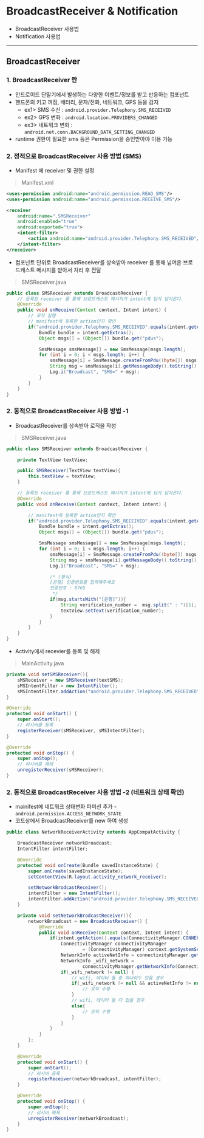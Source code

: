 # BroadcastReceiver & Notification
  - BroadcastReceiver 사용법
  - Notification 사용법

---

## BroadcastReceiver
  ### 1. BroadcastReceiver 란
  - 안드로이드 단말기에서 발생하는 다양한 이벤트/정보를 받고 반응하는 컴포넌트
  - 핸드폰의 키고 꺼짐, 배터리, 문자/전화, 네트워크, GPS 등을 감지
    - ex1> SMS 수신 : `android.provider.Telephony.SMS_RECEIVED`
    - ex2> GPS 변화 : `android.location.PROVIDERS_CHANGED`
    - ex3> 네트워크 변화 : `android.net.conn.BACKGROUND_DATA_SETTING_CHANGED`
  - runtime 권한이 필요한 sms 등은 Permission을 승인받아야 이용 가능

  ### 2. 정적으로 BroadcastReceiver 사용 방법 (SMS)
  -  Manifest 에 receiver 및 권한 설정

  > Manifest.xml

  ```xml
  <uses-permission android:name="android.permission.READ_SMS"/>
  <uses-permission android:name="android.permission.RECEIVE_SMS"/>

  <receiver
      android:name=".SMSReceiver"
      android:enabled="true"
      android:exported="true">
      <intent-filter>
          <action android:name="android.provider.Telephony.SMS_RECEIVED"/>
      </intent-filter>
  </receiver>
  ```

  - 컴포넌트 단위로 BroadcastReceiver를 상속받아 receiver 를 통해 넘어온 브로드캐스트 메시지를 받아서 처리 후 전달

  > SMSReceiver.java

  ```java
  public class SMSReceiver extends BroadcastReceiver {
      // 등록된 receiver 를 통해 브로드캐스트 메시지가 intent에 담겨 넘어온다.
      @Override
      public void onReceive(Context context, Intent intent) {
          // 로직 실행
          // manifest에 등록한 action인지 확인
          if("android.provider.Telephony.SMS_RECEIVED".equals(intent.getAction())) {
              Bundle bundle = intent.getExtras();
              Object msgs[] = (Object[]) bundle.get("pdus");

              SmsMessage smsMessage[] = new SmsMessage[msgs.length];
              for (int i = 0; i < msgs.length; i++) {
                  smsMessage[i] = SmsMessage.createFromPdu((byte[]) msgs[i]);
                  String msg = smsMessage[i].getMessageBody().toString();
                  Log.i("Broadcast", "SMS=" + msg);
              }
          }
      }
  }
  ```

  ### 2. 동적으로 BroadcastReceiver 사용 방법 -1
  - BroadcastReceiver를 상속받아 로직을 작성

  > SMSReceiver.java

  ```java
  public class SMSReceiver extends BroadcastReceiver {

      private TextView textView;

      public SMSReceiver(TextView textView){
          this.textView = textView;
      }

      // 등록된 receiver 를 통해 브로드캐스트 메시지가 intent에 담겨 넘어온다.
      @Override
      public void onReceive(Context context, Intent intent) {

          // manifest에 등록한 action인지 확인
          if("android.provider.Telephony.SMS_RECEIVED".equals(intent.getAction())) {
              Bundle bundle = intent.getExtras();
              Object msgs[] = (Object[]) bundle.get("pdus");

              SmsMessage smsMessage[] = new SmsMessage[msgs.length];
              for (int i = 0; i < msgs.length; i++) {
                  smsMessage[i] = SmsMessage.createFromPdu((byte[]) msgs[i]);
                  String msg = smsMessage[i].getMessageBody().toString();
                  Log.i("Broadcast", "SMS=" + msg);

                  /* (형식)
                  [은행] 인증번호를 입력해주세요
                  인증번호 : 8765
                   */
                  if(msg.startsWith("[은행]")){
                      String verification_number =  msg.split(" : ")[1];
                      textView.setText(verification_number);
                  }
              }
          }
      }
  }
  ```

  - Activity에서 recevier를 등록 및 해제

  > MainActivity.java

  ```java
  private void setSMSReceiver(){
      sMSReceiver = new SMSReceiver(textSMS);
      sMSIntentFilter = new IntentFilter();
      sMSIntentFilter.addAction("android.provider.Telephony.SMS_RECEIVED");
  }

  @Override
  protected void onStart() {
      super.onStart();
      // 리시버를 등록
      registerReceiver(sMSReceiver, sMSIntentFilter);
  }

  @Override
  protected void onStop() {
      super.onStop();
      // 리시버를 해제
      unregisterReceiver(sMSReceiver);
  }
  ```

  ### 2. 동적으로 BroadcastReceiver 사용 방법 -2 (네트워크 상태 확인)
  - mainifest에 네트워크 상태변화 퍼미션 추가 - `android.permission.ACCESS_NETWORK_STATE`
  - 코드상에서 BroadcastReceiver를 new 하여 생성

  ```java
  public class NetworkReceiverActivity extends AppCompatActivity {

      BroadcastReceiver networkBroadcast;
      IntentFilter intentFilter;

      @Override
      protected void onCreate(Bundle savedInstanceState) {
          super.onCreate(savedInstanceState);
          setContentView(R.layout.activity_network_receiver);

          setNetworkBrodcastReceiver();
          intentFilter = new IntentFilter();
          intentFilter.addAction("android.provider.Telephony.SMS_RECEIVED");
      }

      private void setNetworkBrodcastReceiver(){
          networkBroadcast = new BroadcastReceiver() {
              @Override
              public void onReceive(Context context, Intent intent) {
                  if(intent.getAction().equals(ConnectivityManager.CONNECTIVITY_ACTION)){
                      ConnectivityManager connectivityManager
                              = (ConnectivityManager) context.getSystemService(Context.CONNECTIVITY_SERVICE);
                      NetworkInfo activeNetInfo = connectivityManager.getActiveNetworkInfo();
                      NetworkInfo _wifi_network =
                              connectivityManager.getNetworkInfo(ConnectivityManager.TYPE_WIFI);
                      if(_wifi_network != null) {
                          // wifi, 데이터 둘 중 하나라도 있을 경우
                          if(_wifi_network != null && activeNetInfo != null){
                              // 로직 수행
                          }
                          // wifi, 데이터 둘 다 없을 경우
                          else{
                              // 로직 수행
                          }
                      }
                  }
              }
          };
      }

      @Override
      protected void onStart() {
          super.onStart();
          // 리시버 등록
          registerReceiver(networkBroadcast, intentFilter);
      }

      @Override
      protected void onStop() {
          super.onStop();
          // 리시버 해제
          unregisterReceiver(networkBroadcast);
      }
  }
  ```
